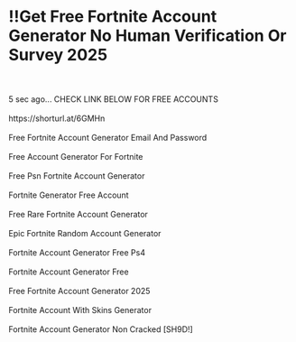 # !!Get Free Fortnite Account Generator No Human Verification Or Survey 2025
<br>
<br>5 sec ago... CHECK LINK BELOW FOR FREE ACCOUNTS
<br>
<br> https://shorturl.at/6GMHn

<br>
<br>Free Fortnite Account Generator Email And Password
<br>
<br>Free Account Generator For Fortnite
<br>
<br>Free Psn Fortnite Account Generator
<br>
<br>Fortnite Generator Free Account
<br>
<br>Free Rare Fortnite Account Generator
<br>
<br>Epic Fortnite Random Account Generator
<br>
<br>Fortnite Account Generator Free Ps4
<br>
<br>Fortnite Account Generator Free
<br>
<br>Free Fortnite Account Generator 2025
<br>
<br>Fortnite Account With Skins Generator
<br>
<br>Fortnite Account Generator Non Cracked [SH9D!]
<br>
<br>
